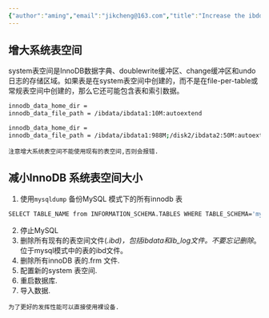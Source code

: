 ```yaml
---
{"author":"aming","email":"jikcheng@163.com","title":"Increase the ibddata Tablespace","creation_date":"2022-06-27 15:57","Last modified date":"2022-11-27 21:22","tags":"Increase the ibddata Tablespace","File Folder with relative path":"database/MySQL/Doc/MySQL Tablespaces","remark":null,"other":null,"dg-publish":true,"permalink":"/database/my-sql/doc/my-sql-tablespaces/increase-the-ibddata-tablespace/","dgPassFrontmatter":true}
---
```







## 增大系统表空间

system表空间是InnoDB数据字典、doublewrite缓冲区、change缓冲区和undo日志的存储区域。如果表是在system表空间中创建的，而不是在file-per-table或常规表空间中创建的，那么它还可能包含表和索引数据。

```bash
innodb_data_home_dir =
innodb_data_file_path = /ibdata/ibdata1:10M:autoextend
```

```bash
innodb_data_home_dir =
innodb_data_file_path = /ibdata/ibdata1:988M;/disk2/ibdata2:50M:autoextend
```

```ad-warning
注意增大系统表空间不能使用现有的表空间,否则会报错.
```
## 减小InnoDB 系统表空间大小
1. 使用`mysqldump` 备份MySQL 模式下的所有innodb 表
```bash
SELECT TABLE_NAME from INFORMATION_SCHEMA.TABLES WHERE TABLE_SCHEMA='mysql' and ENGINE='InnoDB';
```
2. 停止MySQL
3. 删除所有现有的表空间文件(*.ibd)，包括ibdata和ib_log文件。不要忘记删除*。位于mysql模式中的表的ibd文件。
4. 删除所有innoDB  表的.frm 文件.
5. 配置新的system 表空间.
6. 重启数据库.
7. 导入数据.
```ad-note
为了更好的发挥性能可以直接使用裸设备.
```
